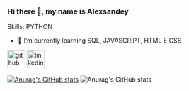 ### Hi there 👋, my name is Alexsandey

Skills: PYTHON

- 🌱 I’m currently learning SQL, JAVASCRIPT, HTML E CSS 


[<img src='https://cdn.jsdelivr.net/npm/simple-icons@3.0.1/icons/github.svg' alt='github' height='40'>](https://github.com/https://github.com/Alexsandey-Lima)  [<img src='https://cdn.jsdelivr.net/npm/simple-icons@3.0.1/icons/linkedin.svg' alt='linkedin' height='40'>](https://www.linkedin.com/in/www.linkedin.com/in/alex-lima-02318624a/)  

[![Anurag's GitHub stats](https://github-readme-stats.vercel.app/api?username=Alexsandey-Lima)](https://github.com/anuraghazra/github-readme-stats)
![Anurag's GitHub stats](https://github-readme-stats.vercel.app/api?username=Alexsandey-Lima&show_icons=true)
